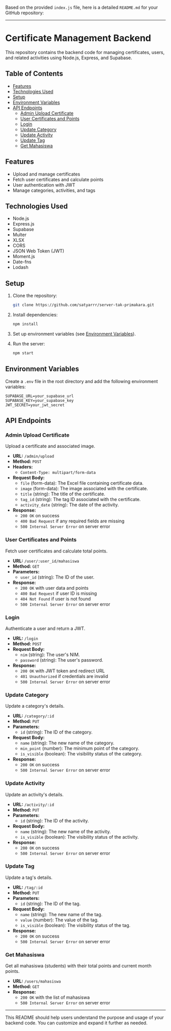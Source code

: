 Based on the provided `index.js` file, here is a detailed `README.md` for your GitHub repository:

---

# Certificate Management Backend

This repository contains the backend code for managing certificates, users, and related activities using Node.js, Express, and Supabase.

## Table of Contents

- [Features](#features)
- [Technologies Used](#technologies-used)
- [Setup](#setup)
- [Environment Variables](#environment-variables)
- [API Endpoints](#api-endpoints)
  - [Admin Upload Certificate](#admin-upload-certificate)
  - [User Certificates and Points](#user-certificates-and-points)
  - [Login](#login)
  - [Update Category](#update-category)
  - [Update Activity](#update-activity)
  - [Update Tag](#update-tag)
  - [Get Mahasiswa](#get-mahasiswa)

## Features

- Upload and manage certificates
- Fetch user certificates and calculate points
- User authentication with JWT
- Manage categories, activities, and tags

## Technologies Used

- Node.js
- Express.js
- Supabase
- Multer
- XLSX
- CORS
- JSON Web Token (JWT)
- Moment.js
- Date-fns
- Lodash

## Setup

1. Clone the repository:
   ```bash
   git clone https://github.com/satyarrr/server-tak-primakara.git
   ```

2. Install dependencies:
   ```bash
   npm install
   ```

3. Set up environment variables (see [Environment Variables](#environment-variables)).

4. Run the server:
   ```bash
   npm start
   ```

## Environment Variables

Create a `.env` file in the root directory and add the following environment variables:

```env
SUPABASE_URL=your_supabase_url
SUPABASE_KEY=your_supabase_key
JWT_SECRET=your_jwt_secret
```

## API Endpoints

### Admin Upload Certificate

Upload a certificate and associated image.

- **URL:** `/admin/upload`
- **Method:** `POST`
- **Headers:**
  - `Content-Type: multipart/form-data`
- **Request Body:**
  - `file` (form-data): The Excel file containing certificate data.
  - `image` (form-data): The image associated with the certificate.
  - `title` (string): The title of the certificate.
  - `tag_id` (string): The tag ID associated with the certificate.
  - `activity_date` (string): The date of the activity.
- **Response:**
  - `200 OK` on success
  - `400 Bad Request` if any required fields are missing
  - `500 Internal Server Error` on server error

### User Certificates and Points

Fetch user certificates and calculate total points.

- **URL:** `/user/:user_id/mahasiswa`
- **Method:** `GET`
- **Parameters:**
  - `user_id` (string): The ID of the user.
- **Response:**
  - `200 OK` with user data and points
  - `400 Bad Request` if user ID is missing
  - `404 Not Found` if user is not found
  - `500 Internal Server Error` on server error

### Login

Authenticate a user and return a JWT.

- **URL:** `/login`
- **Method:** `POST`
- **Request Body:**
  - `nim` (string): The user's NIM.
  - `password` (string): The user's password.
- **Response:**
  - `200 OK` with JWT token and redirect URL
  - `401 Unauthorized` if credentials are invalid
  - `500 Internal Server Error` on server error

### Update Category

Update a category's details.

- **URL:** `/category/:id`
- **Method:** `PUT`
- **Parameters:**
  - `id` (string): The ID of the category.
- **Request Body:**
  - `name` (string): The new name of the category.
  - `min_point` (number): The minimum point of the category.
  - `is_visible` (boolean): The visibility status of the category.
- **Response:**
  - `200 OK` on success
  - `500 Internal Server Error` on server error

### Update Activity

Update an activity's details.

- **URL:** `/activity/:id`
- **Method:** `PUT`
- **Parameters:**
  - `id` (string): The ID of the activity.
- **Request Body:**
  - `name` (string): The new name of the activity.
  - `is_visible` (boolean): The visibility status of the activity.
- **Response:**
  - `200 OK` on success
  - `500 Internal Server Error` on server error

### Update Tag

Update a tag's details.

- **URL:** `/tag/:id`
- **Method:** `PUT`
- **Parameters:**
  - `id` (string): The ID of the tag.
- **Request Body:**
  - `name` (string): The new name of the tag.
  - `value` (number): The value of the tag.
  - `is_visible` (boolean): The visibility status of the tag.
- **Response:**
  - `200 OK` on success
  - `500 Internal Server Error` on server error

### Get Mahasiswa

Get all mahasiswa (students) with their total points and current month points.

- **URL:** `/users/mahasiswa`
- **Method:** `GET`
- **Response:**
  - `200 OK` with the list of mahasiswa
  - `500 Internal Server Error` on server error

---

This README should help users understand the purpose and usage of your backend code. You can customize and expand it further as needed.
